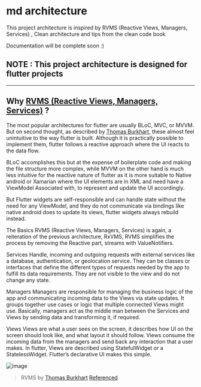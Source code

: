 # md architecture
This project architecture is inspired by RVMS (Reactive Views, Managers, Services)  , Clean architecture and tips from the clean code book

Documentation will be complete soon :) 
## NOTE : This project architecture is designed for flutter projects
-------

## Why [RVMS (Reactive Views, Managers, Services)](https://github.com/escamoteur/RVMS-2020) ?

The most popular architectures for flutter are usually BLoC, MVC, or MVVM. But on second thought, as described by [Thomas Burkhart](https://github.com/escamoteur), these almost feel unintuitive to the way flutter is built. Although it is practically possible to implement them, flutter follows a reactive approach where the UI reacts to the data flow.

BLoC accomplishes this but at the expense of boilerplate code and making the file structure more complex, while MVVM on the other hand is much less intuitive for the reactive nature of flutter as it is more suitable to Native android or Xamarian where the UI elements are in XML and need have a ViewModel Associated with, to represent and update the UI accordingly.

But Flutter widgets are self-responsible and can handle state without the need for any ViewModel, and they do not communicate via bindings like native android does to update its views, flutter widgets always rebuild instead.

The Basics
RVMS (Reactive Views, Managers, Services) is again, a reiteration of the previous architecture, RxVMS, RVMS simplifies the process by removing the Reactive part, streams with ValueNotifiers.

Services
Handle, incoming and outgoing requests with external services like a database, authentication, or geolocation service. They can be classes or interfaces that define the different types of requests needed by the app to fulfill its data requirements. They are not visible to the view and do not change any state.

Managers
Managers are responsible for managing the business logic of the app and communicating incoming data to the Views via state updates. It groups together use cases or logic that multiple connected Views might use. Basically, managers act as the middle man between the Services and Views by sending data and transforming it, if required.

Views
Views are what a user sees on the screen, it describes how UI on the screen should look like, and what layout it should follow. Views consume the incoming data from the managers and send back any interaction that a user makes. In flutter, Views are described using StatefulWidget or a StatelessWidget. Flutter’s declarative UI makes this simple.


![image](https://user-images.githubusercontent.com/57597379/178838781-b5824ec5-8478-4f2a-bfbc-967246f20da2.png)

> RVMS by [Thomas Burkhart](https://github.com/escamoteur)
> [Referenced](https://medium.com/flutter-community/exploring-flutter-command-with-rvms-9f1962897a31)

